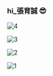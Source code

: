 ### hi_張育誠 😎


![4](https://github-readme-stats.vercel.app/api/top-langs/?username=joohnny3)

![3](https://github-readme-stats.vercel.app/api?username=joohnny3&show_icons=true)

![2](https://img.shields.io/github/watchers/joohnny/1000?style=social)

![1](https://komarev.com/ghpvc/?username=joohnny3)

<!--
**joohnny3/joohnny3** is a ✨ _special_ ✨ repository because its `README.md` (this file) appears on your GitHub profile.




Here are some ideas to get you started:

- 🔭 I’m currently working on ...
- 🌱 I’m currently learning ...
- 👯 I’m looking to collaborate on ...
- 🤔 I’m looking for help with ...
- 💬 Ask me about ...
- 📫 How to reach me: ...
- 😄 Pronouns: ...
- ⚡ Fun fact: ...
-->
